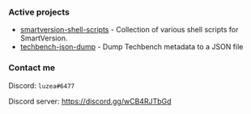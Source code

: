 ### Active projects
- [smartversion-shell-scripts](https://github.com/luzeagithub/smartversion-shell-scripts) - Collection of various shell scripts for SmartVersion.
- [techbench-json-dump](https://github.com/luzeagithub/luzeagithub) - Dump Techbench metadata to a JSON file

### Contact me
Discord: `luzea#6477`

Discord server: https://discord.gg/wCB4RJTbGd